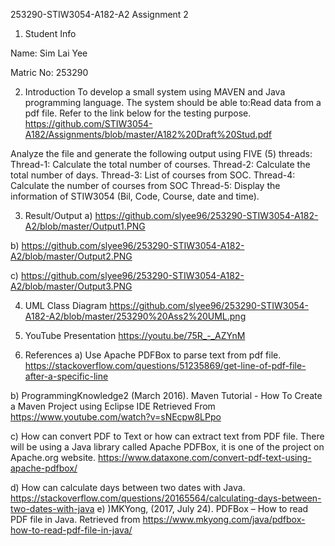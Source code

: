 253290-STIW3054-A182-A2
Assignment 2

1. Student Info

Name: Sim Lai Yee

Matric No: 253290

2. Introduction
To develop a small system using MAVEN and Java programming language. The system should be able to:Read data from a pdf file. Refer to the link below for the testing purpose.
https://github.com/STIW3054-A182/Assignments/blob/master/A182%20Draft%20Stud.pdf

Analyze the file and generate the following output using FIVE (5) threads:
Thread-1: Calculate the total number of courses.
Thread-2: Calculate the total number of days.
Thread-3: List of courses from SOC.
Thread-4: Calculate the number of courses from SOC
Thread-5: Display the information of STIW3054 (Bil, Code, Course, date and time).

3. Result/Output
a) https://github.com/slyee96/253290-STIW3054-A182-A2/blob/master/Output1.PNG

b) https://github.com/slyee96/253290-STIW3054-A182-A2/blob/master/Output2.PNG

c) https://github.com/slyee96/253290-STIW3054-A182-A2/blob/master/Output3.PNG
      

4. UML Class Diagram
https://github.com/slyee96/253290-STIW3054-A182-A2/blob/master/253290%20Ass2%20UML.png

5. YouTube Presentation
https://youtu.be/75R_-_AZYnM

6. References
a) Use Apache PDFBox to parse text from pdf file. https://stackoverflow.com/questions/51235869/get-line-of-pdf-file-after-a-specific-line

b) ProgrammingKnowledge2 (March 2016). Maven Tutorial - How To Create a Maven Project using Eclipse IDE Retrieved From https://www.youtube.com/watch?v=sNEcpw8LPpo

c) How can convert PDF to Text or how can extract text from PDF file. There will be using a Java library called Apache PDFBox, it is one of the project on Apache.org website. https://www.dataxone.com/convert-pdf-text-using-apache-pdfbox/

d) How can calculate days between two dates with Java. https://stackoverflow.com/questions/20165564/calculating-days-between-two-dates-with-java
e) )MKYong, (2017, July 24). PDFBox – How to read PDF file in Java. Retrieved from https://www.mkyong.com/java/pdfbox-how-to-read-pdf-file-in-java/
